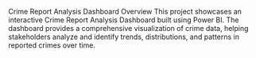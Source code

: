 Crime Report Analysis Dashboard
Overview
This project showcases an interactive Crime Report Analysis Dashboard built using Power BI. The dashboard provides a comprehensive visualization of crime data, helping stakeholders analyze and identify trends, distributions, and patterns in reported crimes over time.
